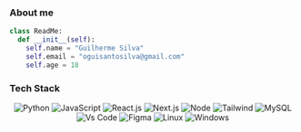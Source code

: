 ### About me

```python
class ReadMe:
  def __init__(self):
    self.name = "Guilherme Silva"
    self.email = "oguisantosilva@gmail.com"
    self.age = 18
```

### Tech Stack

<div align="center">
  <img alt="Python" src="https://img.shields.io/badge/Python-FFFFFF.svg?style=for-the-badge&logo=Python&logoColor=black" />
  <img alt="JavaScript" src="https://img.shields.io/badge/JavaScript-FFFFFF.svg?style=for-the-badge&logo=JavaScript&logoColor=black" />
  <img alt="React.js" src="https://img.shields.io/badge/React.js-FFFFFF.svg?style=for-the-badge&logo=React&logoColor=black" />
  <img alt="Next.js" src="https://img.shields.io/badge/Next.js-FFFFFF.svg?style=for-the-badge&logo=Nextdotjs&logoColor=black" />
  <img alt="Node" src="https://img.shields.io/badge/Node-FFFFFF.svg?style=for-the-badge&logo=Nodedotjs&logoColor=black" />
  <img alt="Tailwind" src="https://img.shields.io/badge/Tailwind-FFFFFF.svg?style=for-the-badge&logo=Tailwindcss&logoColor=black" />
  <img alt="MySQL" src="https://img.shields.io/badge/MySQL-FFFFFF.svg?style=for-the-badge&logo=mysql&logoColor=black" />
  <img alt="Vs Code" src="https://img.shields.io/badge/VsCode-FFFFFF.svg?style=for-the-badge&logo=visualstudiocode&logoColor=black" />
  <img alt="Figma" src="https://img.shields.io/badge/Figma-FFFFFF.svg?style=for-the-badge&logo=Figma&logoColor=black" />
  <img alt="Linux" src="https://img.shields.io/badge/Linux-FFFFFF.svg?style=for-the-badge&logo=Linux&logoColor=black" />
  <img alt="Windows" src="https://img.shields.io/badge/Windows-FFFFFF.svg?style=for-the-badge&logo=Windows&logoColor=black" /> 
</div>
